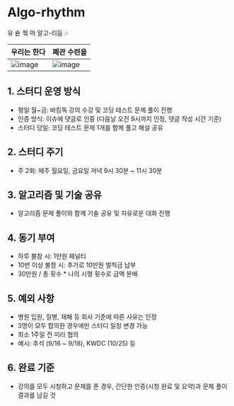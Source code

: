 # Algo-rhythm
유 슡 쳌 마 알고-리듬 :notes:

|우리는 한다|폐관 수련을|
|---|---|
| ![image](https://github.com/user-attachments/assets/3d0de586-3edc-4bf4-884f-9a5e52d5070f) | ![image](https://github.com/user-attachments/assets/1fd030f2-aed6-489d-8fa5-8b06f4c651cc) |


## 1. 스터디 운영 방식

-	평일 월~금: 바킹독 강의 수강 및 코딩 테스트 문제 풀이 진행
-	인증 방식: 이슈에 댓글로 인증 (다음날 오전 9시까지 인정, 댓글 작성 시간 기준)
-	스터디 당일: 코딩 테스트 문제 1개를 함께 풀고 해설 공유

## 2. 스터디 주기

-	주 2회: 매주 월요일, 금요일 저녁 9시 30분 ~ 11시 30분

## 3. 알고리즘 및 기술 공유

-	알고리즘 문제 풀이와 함께 기술 공유 및 자유로운 대화 진행

## 4. 동기 부여

-	하루 불참 시: 1만원 페널티
-	10번 이상 불참 시: 추가로 10만원 벌칙금 납부
-	30만원 / 총 횟수 * 나의 시행 횟수로 금액 분배

## 5. 예외 사항

-	병원 입원, 질병, 재해 등 회사 기준에 따른 사유는 인정
-	3명이 모두 합의한 경우에만 스터디 일정 변경 가능
-	최소 1주일 전 미리 협의
-	예시: 추석 (9/16 ~ 9/18), KWDC (10/25) 등

## 6. 완료 기준

-	강의를 모두 시청하고 문제를 푼 경우, 간단한 인증(시청 완료 및 요약)과 문제 풀이 결과를 남길 것
